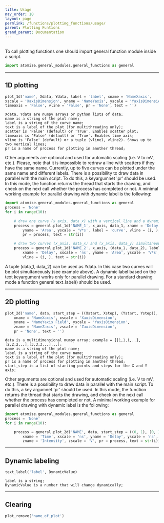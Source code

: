 ```yaml
---
title: Usage
nav_order: 10
layout: page
permlink: /functions/plotting_functions/usage/
parent: Plotting Funtions
grand_parent: Documentation
---
```

<br/>
To call plotting functions one should import general function module inside a script.

```python
import atomize.general_modules.general_functions as general
```

---

## 1D plotting
```python	
plot_1d('name', Xdata, Ydata, label = 'label', xname = 'NameXaxis', 
xscale = 'XaxisDimension', yname = 'NameYaxis', yscale = 'YaxisDimension', scatter = 'False', 
timeaxis = 'False', vline = 'False', pr = 'None', text = '')
```

```
Xdata, Ydata are numpy arrays or python lists of data;
name is a string of the plot name;
label is a string of the curve name;
text is a label of the plot (for multithreading only);
scatter is 'False' (default) or 'True'. Enables scatter plot;
timeaxis is 'False' (default) or 'True'. Enables time axis;
vline is 'False' (default) or a tuple (vline1, vline2). Shows up to two vertical lines;
pr is a name of process for plotting in another thread;
```

Other arguments are optional and used for automatic scaling (i.e. V to mV, etc.). Please, note
that it is impossible to redraw a line with scatters if they have the same name. Currently, up 
to five curves can be plotted under the same name and different labels. 
There is a possibility to draw data in parallel with the main script. To do this, a keyargumnet 'pr'
should be used. In this mode, the function returns the thread that starts the drawing, and check on
the next call whether the process has completed or not. A minimal working example for parallel
drawing with dynamic label is the following:

```python
import atomize.general_modules.general_functions as general
process = 'None'
for i in range(10):
	
	# draw one curve (x_axis, data_x) with a vertical line and a dynamic label "text"
	process = general.plot_1d('NAME_1', x_axis, data_1, xname = 'Delay', xscale = 'ns',
		yname = 'Area', yscale = 'V*s', label = 'curve', vline = (i, ),
		pr = process, text = str(i))

	# draw two curves (x_axis, data_x) and (x_axis, data_y) simultaneously
	process = general.plot_1d('NAME_2', x_axis, (data_1, data_2), label = 'curve', 
		xname = 'Delay', xscale = 'ns', yname = 'Area', yscale = 'V*s', 
		vline = (i, ), text = str(i))
```

A tuple (data_1, data_2) can be used as Ydata. In this case two curves will be plot simultaneously (see example above).
A dynamic label based on the text keyargument works only for parallel drawing. For a standard drawing mode a function
general.text_label() should be used.

---

## 2D plotting

```python		
plot_2d('name', data, start_step = ((Xstart, Xstep), (Ystart, Ystep)), 
	xname = 'NameXaxis', xscale = 'XaxisDimension', 
	yname = 'NameYaxis Field', yscale = 'YaxisDimension', 
	zname = 'NameZaxis', zscale = 'ZaxisDimension', 
	pr = 'None', text = '')
```

```
data is a multidimensional numpy array; example = [[1,1,1,..],[2,2,2,..],[3,3,3,..],..];
name is a string of the plot name;
label is a string of the curve name;
text is a label of the plot (for multithreading only);
pr is a name of process for plotting in another thread;
start_step is a list of starting points and steps for the X and Y axis;
```

Other arguments are optional and used for automatic scaling (i.e. V to mV, etc.).
There is a possibility to draw data in parallel with the main script. To do this, a key argumnet 'pr'
should be used. In this mode, the function returns the thread that starts the drawing, and check on
the next call whether the process has completed or not. A minimal working example for parallel
drawing with dynamic label is the following:

```python
import atomize.general_modules.general_functions as general
process = 'None'
for i in range(10):

    process = general.plot_2d('NAME', data, start_step = ((0, 1), (0, 1)), 
    	xname = 'Time', xscale = 'ns', yname = 'Delay', yscale = 'ns', 
    	zname = 'Intensity', zscale = 'V', pr = process, text = str(i))
```

---

## Dynamic labeling
```python
text_label('label', DynamicValue)
```

```
label is a string;
DynamicValue is a number that will change dynamically;
```

---

## Clearing
```python
plot_remove('name_of_plot')
```